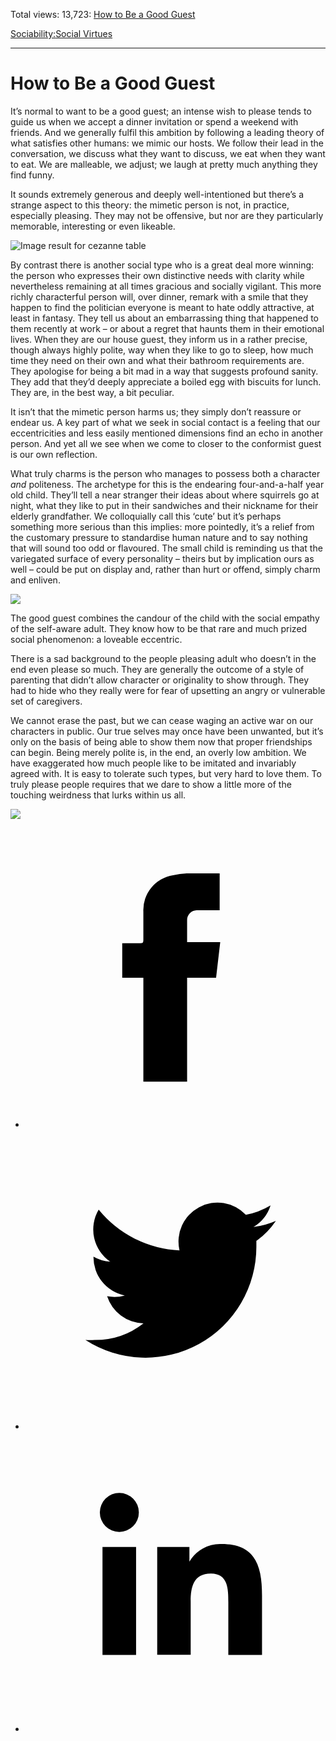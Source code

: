 Total views: 13,723: [How to Be a Good Guest](https://www.theschooloflife.com/thebookoflife/how-to-be-a-good-guest/)

[Sociability:](https://www.theschooloflife.com/thebookoflife/category/sociability/)[Social Virtues](https://www.theschooloflife.com/thebookoflife/category/sociability/social-virtues/)

* * *

# How to Be a Good Guest
<style>
						.alignnone {
  display: block;
  margin-left: auto;
  margin-right: auto;
  align: center:
}

.addtoany_share_save_container {
display:none;
}

.wp-block-image {
		display: block;
  margin-left: auto;
  margin-right: auto;
  width: 50%;
}

.aligncenter {
display: block;
  margin-left: auto;
  margin-right: auto;
  align: center:
}

@media only screen and (max-width: 500px) {
  .wp-block-image {
		display: block;
  margin-left: auto;
  margin-right: auto;
  width: 100%;
} }

h1 {max-width: 600px !important;
}
.s18-single-post .content-area .site-main article .post-cat-header-display + .old-wrapper p {
    font-size: 1.200em
}
						</style>

It’s normal to want to be a good guest; an intense wish to please tends to guide us when we accept a dinner invitation or spend a weekend with friends. And we generally fulfil this ambition by following a leading theory of what satisfies other humans: we mimic our hosts. We follow their lead in the conversation, we discuss what they want to discuss, we eat when they want to eat. We are malleable, we adjust; we laugh at pretty much anything they find funny.

It sounds extremely generous and deeply well-intentioned but there’s a strange aspect to this theory: the mimetic person is not, in practice, especially pleasing. They may not be offensive, but nor are they particularly memorable, interesting or even likeable.

![Image result for cezanne table](https://mfas3.s3.amazonaws.com/objects/SC341330.jpg)

By contrast there is another social type who is a great deal more winning: the person who expresses their own distinctive needs with clarity while nevertheless remaining at all times gracious and socially vigilant. This more richly characterful person will, over dinner, remark with a smile that they happen to find the politician everyone is meant to hate oddly attractive, at least in fantasy. They tell us about an embarrassing thing that happened to them recently at work – or about a regret that haunts them in their emotional lives. When they are our house guest, they inform us in a rather precise, though always highly polite, way when they like to go to sleep, how much time they need on their own and what their bathroom requirements are. They apologise for being a bit mad in a way that suggests profound sanity. They add that they’d deeply appreciate a boiled egg with biscuits for lunch. They are, in the best way, a bit peculiar.

It isn’t that the mimetic person harms us; they simply don’t reassure or endear us. A key part of what we seek in social contact is a feeling that our eccentricities and less easily mentioned dimensions find an echo in another person. And yet all we see when we come to closer to the conformist guest is our own reflection.

What truly charms is the person who manages to possess both a character _and_ politeness. The archetype for this is the endearing four-and-a-half year old child. They’ll tell a near stranger their ideas about where squirrels go at night, what they like to put in their sandwiches and their nickname for their elderly grandfather. We colloquially call this ‘cute’ but it’s perhaps something more serious than this implies: more pointedly, it’s a relief from the customary pressure to standardise human nature and to say nothing that will sound too odd or flavoured. The small child is reminding us that the variegated surface of every personality – theirs but by implication ours as well – could be put on display and, rather than hurt or offend, simply charm and enliven.

![](https://www.theschooloflife.com/thebookoflife/wp-content/uploads/2018/10/638px-StateLibQld_1_137422_Tea_party_in_the_garden_possibly_at_Nanango_1900-1910.jpg)

The good guest combines the candour of the child with the social empathy of the self-aware adult. They know how to be that rare and much prized social phenomenon: a loveable eccentric.

There is a sad background to the people pleasing adult who doesn’t in the end even please so much. They are generally the outcome of a style of parenting that didn’t allow character or originality to show through. They had to hide who they really were for fear of upsetting an angry or vulnerable set of caregivers.

We cannot erase the past, but we can cease waging an active war on our characters in public. Our true selves may once have been unwanted, but it’s only on the basis of being able to show them now that proper friendships can begin. Being merely polite is, in the end, an overly low ambition. We have exaggerated how much people like to be imitated and invariably agreed with. It is easy to tolerate such types, but very hard to love them. To truly please people requires that we dare to show a little more of the touching weirdness that lurks within us all.

[![](https://img.youtube.com/vi/L0PKWTta7lU/0.jpg)](https://www.youtube.com/embed/L0PKWTta7lU '')
<style>
    .iframe-class { display: block !important; }
</style>

- [<svg xmlns="http://www.w3.org/2000/svg" viewbox="0 0 26 26"><title>Facebook</title>
                    <g>
                        <path d="M8.38,10H9.92c.2,0,.29,0,.29-.28,0-.82,0-1.64,0-2.46a3.05,3.05,0,0,1,2.57-3.15A7.22,7.22,0,0,1,14,3.95c.86,0,1.71,0,2.57,0h.25v3.2h-2A.85.85,0,0,0,14,8c0,.62,0,1.24,0,1.91h2.87L16.51,13H14v9H10.21V13H8.38Z"></path>
                    </g>
                </svg>](http://www.facebook.com/sharer/sharer.php?u=https://www.theschooloflife.com/thebookoflife/how-to-be-a-good-guest/)
- [<svg xmlns="http://www.w3.org/2000/svg" viewbox="0 0 26 26"><title>Twitter</title>
                    <path d="M21.69,7.9a6.75,6.75,0,0,1-1.94.53,3.39,3.39,0,0,0,1.48-1.87,6.76,6.76,0,0,1-2.14.82,3.38,3.38,0,0,0-5.75,3.08,9.59,9.59,0,0,1-7-3.53,3.38,3.38,0,0,0,1,4.51A3.36,3.36,0,0,1,5.89,11v0A3.38,3.38,0,0,0,8.6,14.37a3.39,3.39,0,0,1-1.53.06,3.38,3.38,0,0,0,3.15,2.35A6.78,6.78,0,0,1,6,18.22a6.87,6.87,0,0,1-.81,0A9.6,9.6,0,0,0,20,10.08q0-.22,0-.44A6.86,6.86,0,0,0,21.69,7.9Z"></path>
                </svg>](http://twitter.com/share?url=https://www.theschooloflife.com/thebookoflife/how-to-be-a-good-guest/&text=&via=theschooloflife)
- [<svg xmlns="http://www.w3.org/2000/svg" viewbox="0 0 26 26"><title>LinkedIn</title>
<path class="cls-2" d="M6.67,10H9.58v9.36H6.67ZM8.13,5.32A1.69,1.69,0,1,1,6.44,7,1.69,1.69,0,0,1,8.13,5.32"></path><path class="cls-2" d="M11.41,10H14.2v1.28h0A3.06,3.06,0,0,1,17,9.75c2.95,0,3.49,1.94,3.49,4.46v5.14H17.57V14.79c0-1.09,0-2.48-1.51-2.48s-1.75,1.18-1.75,2.4v4.63H11.41Z"></path></svg>](https://www.linkedin.com/shareArticle?mini=true&url=https://www.theschooloflife.com/thebookoflife/how-to-be-a-good-guest/)
